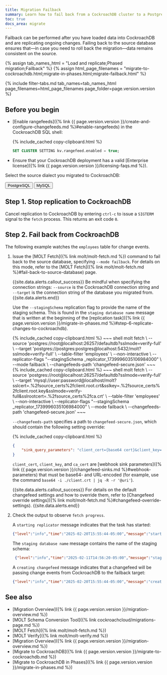 ```yaml
---
title: Migration Failback
summary: Learn how to fail back from a CockroachDB cluster to a PostgreSQL or MySQL database.
toc: true
docs_area: migrate
---
```


Failback can be performed after you have loaded data into CockroachDB and are replicating ongoing changes. Failing back to the source database ensures that—in case you need to roll back the migration—data remains consistent on the source.

{% assign tab_names_html = "Load and replicate;Phased migration;Failback" %}
{% assign html_page_filenames = "migrate-to-cockroachdb.html;migrate-in-phases.html;migrate-failback.html" %}

{% include filter-tabs.md tab_names=tab_names_html page_filenames=html_page_filenames page_folder=page.version.version %}

## Before you begin

- [Enable rangefeeds]({% link {{ page.version.version }}/create-and-configure-changefeeds.md %}#enable-rangefeeds) in the CockroachDB SQL shell:

    {% include_cached copy-clipboard.html %}
    ~~~ sql
    SET CLUSTER SETTING kv.rangefeed.enabled = true;
    ~~~

- Ensure that your CockroachDB deployment has a valid [Enterprise license]({% link {{ page.version.version }}/licensing-faqs.md %}).

Select the source dialect you migrated to CockroachDB:

<div class="filters filters-big clearfix">
    <button class="filter-button" data-scope="postgres">PostgreSQL</button>
    <button class="filter-button" data-scope="mysql">MySQL</button>
</div>

## Step 1. Stop replication to CockroachDB

Cancel replication to CockroachDB by entering `ctrl-c` to issue a `SIGTERM` signal to the `fetch` process. This returns an exit code `0`.

## Step 2. Fail back from CockroachDB

The following example watches the `employees` table for change events.

1. Issue the [MOLT Fetch]({% link molt/molt-fetch.md %}) command to fail back to the source database, specifying `--mode failback`. For details on this mode, refer to the [MOLT Fetch]({% link molt/molt-fetch.md %}#fail-back-to-source-database) page.

    {{site.data.alerts.callout_success}}
    Be mindful when specifying the connection strings: `--source` is the CockroachDB connection string and `--target` is the connection string of the database you migrated from.
    {{site.data.alerts.end}}

    Use the `--stagingSchema` replication flag to provide the name of the staging schema. This is found in the `staging database name` message that is written at the beginning of the [replication task]({% link {{ page.version.version }}/migrate-in-phases.md %}#step-6-replicate-changes-to-cockroachdb).

    <section class="filter-content" markdown="1" data-scope="postgres">
    {% include_cached copy-clipboard.html %}
    ~~~ shell
    molt fetch \
    --source 'postgres://root@localhost:26257/defaultdb?sslmode=verify-full' \
    --target 'postgres://postgres:postgres@localhost:5432/molt?sslmode=verify-full' \
    --table-filter 'employees' \
    --non-interactive \
    --replicator-flags "--stagingSchema _replicator_1739996035106984000" \
    --mode failback \
    --changefeeds-path 'changefeed-secure.json'
    ~~~
    </section>

    <section class="filter-content" markdown="1" data-scope="mysql">
    {% include_cached copy-clipboard.html %}
    ~~~ shell
    molt fetch \
    --source 'postgres://root@localhost:26257/defaultdb?sslmode=verify-full' \
    --target 'mysql://user:password@localhost/molt?sslcert=.%2fsource_certs%2fclient.root.crt&sslkey=.%2fsource_certs%2fclient.root.key&sslmode=verify-full&sslrootcert=.%2fsource_certs%2fca.crt' \
    --table-filter 'employees' \
    --non-interactive \
    --replicator-flags "--stagingSchema _replicator_1739996035106984000" \
    --mode failback \
    --changefeeds-path 'changefeed-secure.json'
    ~~~
    </section>

    `--changefeeds-path` specifies a path to `changefeed-secure.json`, which should contain the following setting override:

    {% include_cached copy-clipboard.html %}
    ~~~ json
    {
        "sink_query_parameters": "client_cert={base64 cert}&client_key={base64 key}&ca_cert={base64 CA cert}"
    }
    ~~~

    `client_cert`, `client_key`, and `ca_cert` are [webhook sink parameters]({% link {{ page.version.version }}/changefeed-sinks.md %}#webhook-parameters) that must be base64- and URL-encoded (for example, use the command `base64 -i ./client.crt | jq -R -r '@uri'`).

    {{site.data.alerts.callout_success}}
    For details on the default changefeed settings and how to override them, refer to [Changefeed override settings]({% link molt/molt-fetch.md %}#changefeed-override-settings).
    {{site.data.alerts.end}}

1. Check the output to observe `fetch progress`.

    A `starting replicator` message indicates that the task has started:

    ~~~ json
    {"level":"info","time":"2025-02-20T15:55:44-05:00","message":"starting replicator"}
    ~~~

    The `staging database name` message contains the name of the staging schema:

    ~~~ json
     {"level":"info","time":"2025-02-11T14:56:20-05:00","message":"staging database name: _replicator_1739303283084207000"}
    ~~~

    A `creating changefeed` message indicates that a changefeed will be passing change events from CockroachDB to the failback target:

    ~~~ json
    {"level":"info","time":"2025-02-20T15:55:44-05:00","message":"creating changefeed on the source CRDB database"}
    ~~~

## See also

- [Migration Overview]({% link {{ page.version.version }}/migration-overview.md %})
- [MOLT Schema Conversion Tool]({% link cockroachcloud/migrations-page.md %})
- [MOLT Fetch]({% link molt/molt-fetch.md %})
- [MOLT Verify]({% link molt/molt-verify.md %})
- [Migration Overview]({% link {{ page.version.version }}/migration-overview.md %})
- [Migrate to CockroachDB]({% link {{ page.version.version }}/migrate-to-cockroachdb.md %})
- [Migrate to CockroachDB in Phases]({% link {{ page.version.version }}/migrate-in-phases.md %})